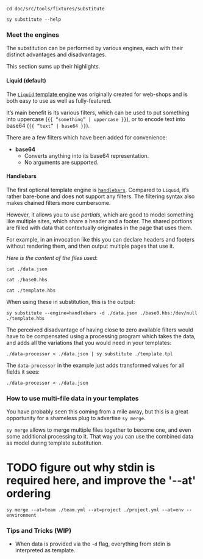 ```bash,prepare=in-fixtures,hide
cd doc/src/tools/fixtures/substitute
```
```bash,use=sy-in-path,exec
sy substitute --help
```

### Meet the engines

The substitution can be performed by various engines, each with their distinct advantages and disadvantages.

This section sums up their highlights.

#### Liquid (default)

The [`Liquid` template engine][liquid] was originally created for web-shops and is both easy to use as well as fully-featured.

It’s main benefit is its various filters, which can be used to put something into uppercase (`{{ “something” | uppercase }}`), or to encode text into base64 (`{{ “text” | base64 }}`).

There are a few filters which have been added for convenience:

* **base64**
	* Converts anything into its base64 representation.
	* No arguments are supported.

[liquid]: http://shopify.github.io/liquid/

#### Handlebars

The first optional template engine is [`handlebars`][hbs]. Compared to `Liquid`, it’s rather bare-bone and does not support any filters. The filtering syntax also makes chained filters more cumbersome.

However, it allows you to use _partials_, which are good to model something like multiple sites, which share a header and a footer. The shared portions are filled with data that contextually originates in the page that uses them.

For example, in an invocation like this you can declare headers and footers without rendering them, and then output multiple pages that use it.

_Here is the content of the files used_:

```bash,use=in-fixtures,exec
cat ./data.json
```

```bash,use=in-fixtures,exec
cat ./base0.hbs
```

```bash,use=in-fixtures,exec
cat ./template.hbs
```

When using these in substitution, this is the output:
```bash,use=in-fixtures,use=sy-in-path,exec
sy substitute --engine=handlebars -d ./data.json ./base0.hbs:/dev/null ./template.hbs
```

The perceived disadvantage of having close to zero available filters would have to be compensated using a processing program which takes the data, and adds all the variations that you would need in your templates:

```bash,use=in-fixtures,use=sy-in-path,exec
./data-processor < ./data.json | sy substitute ./template.tpl
```

The `data-processor` in the example just adds transformed values for all fields it sees:

```bash,use=in-fixtures,use=sy-in-path,exec
./data-processor < ./data.json
```

[hbs]: http://handlebarsjs.com

### How to use multi-file data in your templates

You have probably seen this coming from a mile away, but this is a great opportunity for a shameless plug to advertise `sy merge`.

`sy merge` allows to merge multiple files together to become one, and even some additional processing to it.
That way you can use the combined data as model during template substitution.

# TODO figure out why stdin is required here, and improve the '--at' ordering
```bash,use=in-fixtures,use=sy-in-path,exec
sy merge --at=team ./team.yml --at=project ./project.yml --at=env --environment 
```

### Tips and Tricks (WIP)

 * When data is provided via the `-d` flag, everything from stdin is interpreted as template.
